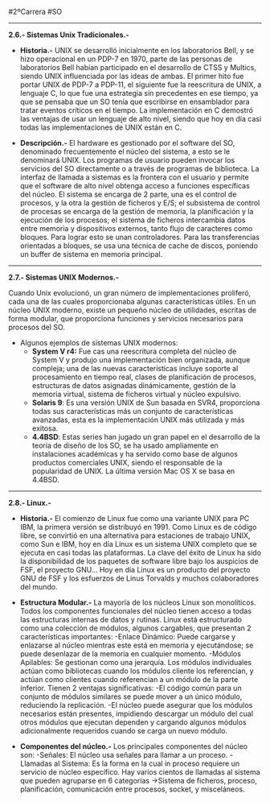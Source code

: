 #2ºCarrera 
#SO 

---

**2.6.- Sistemas Unix Tradicionales.-**

- **Historia.-**
	 UNIX se desarrolló inicialmente en los laboratorios Bell, y se hizo operacional en un PDP-7 en 1970, parte de las personas de laboratorios Bell habían participado en el desarrollo de CTSS y Multics, siendo UNIX influenciada por las ideas de ambas.
	 El primer hito fue portar UNIX de PDP-7 a PDP-11, el siguiente fue la reescritura de UNIX, a lenguaje C, lo que fue una estrategia sin precedentes en ese tiempo, ya que se pensaba que un SO tenía que escribirse en ensamblador para tratar eventos críticos en el tiempo. La implementación en C demostró las ventajas de usar un lenguaje de alto nivel, siendo que hoy en día casi todas las implementaciones de UNIX están en C.
	
 
- **Descripción.-**
	El hardware es gestionado por el software del SO, denominado frecuentemente el núcleo del sistema, a esto se le denominará UNIX.
	Los programas de usuario pueden invocar los servicios del SO directamente o a través de programas de biblioteca. La interfaz de llamada a sistemas es la frontera con el usuario y permite que el software de alto nivel obtenga acceso a funciones específicas del núcleo. El sistema se encarga de 2 parte, una es el control de procesos, y la otra la gestión de ficheros y E/S; el subsistema de control de procesas se encarga de la gestión de memoria, la planificación y la ejecución de los procesos; el sistema de ficheros intercambia datos entre memoria y dispositivos externos, tanto flujo de caracteres como bloques. Para lograr esto se unan controladores. Para las transferencias orientadas a bloques, se usa una técnica de cache de discos, poniendo un buffer de sistema en memoria principal.

---

**2.7.- Sistemas UNIX Modernos.-**

Cuando Unix evolucionó, un gran número de implementaciones proliferó, cada una de las cuales proporcionaba algunas características útiles. En un núcleo UNIX moderno, existe un pequeño núcleo de utilidades, escritas de forma modular, que proporciona funciones y servicios necesarios para procesos del SO.
- Algunos ejemplos de sistemas UNIX modernos:
	- **System V r4:** Fue cas una reescritura completa del núcleo de System V y produjo una implementación bien organizada, aunque compleja; una de las nuevas características incluye soporte al procesamiento en tiempo real, clases de planificación de procesos, estructuras de datos asignadas dinámicamente, gestión de la memoria virtual, sistema de ficheros virtual y núcleo expulsivo.
	- **Solaris 9**: Es una versión UNIX de Sun basada en SVR4, proporciona todas sus características más un conjunto de características avanzadas, esta es la implementación UNIX más utilizada y más exitosa.
	- **4.4BSD**: Estas series han jugado un gran papel en el desarrollo de la teoría de diseño de los SO, se ha usado ampliamente en instalaciones académicas y ha servido como base de algunos productos comerciales UNIX, siendo el responsable de la popularidad de UNIX. La última versión Mac OS X se basa en 4.4BSD.

---

**2.8.- Linux.-**

- **Historia.-**
	El comienzo de Linux fue como una variante UNIX para PC IBM, la primera versión se distribuyó en 1991. Como Linux es de código libre, se convirtió en una alternativa para estaciones de trabajo UNIX, como Sun e IBM, hoy en día Linux es un sistema UNIX completo que se ejecuta en casi todas las plataformas.
	La clave del éxito de Linux ha sido la disponibilidad de los paquetes de software libre bajo los auspicios de FSF, el proyecto GNU... Hoy en día Linux es un producto del proyecto GNU de FSF y los esfuerzos de Linus Torvalds y muchos colaboradores del mundo.

- **Estructura Modular.-**
	La mayoría de los núcleos Linux son monolíticos. Todos los componentes funcionales del núcleo tienen acceso a todas las estructuras internas de datos y rutinas. Linux está estructurado como una colección de módulos, algunos cargables, que presentan 2 características importantes:
	-Enlace Dinámico: Puede cargarse y enlazarse al núcleo mientras este está en memoria y ejecutándose; se puede desenlazar de la memoria en cualquier momento.
	-Módulos Apilables: Se gestionan como una jerarquía. Los módulos individuales actúan como bibliotecas cuando los módulos cliente los referencian, y actúan como clientes cuando referencian a un módulo de la parte inferior. Tienen 2 ventajas significativas:
		-El código común para un conjunto de módulos similares se puede mover a un único módulo, reduciendo la replicación.
		-El núcleo puede asegurar que los módulos necesarios están presentes, impidiendo descargar un módulo del cual otros módulos que ejecutan dependen y cargando algunos módulos adicionalmente requeridos cuando se carga un nuevo módulo.
		 
- **Componentes del núcleo.-**
	Los principales componentes del núcleo son:
		-Señales: El núcleo usa señales para llamar a un proceso.
		-Llamadas al Sistema: Es la forma en la cual in proceso requiere un servicio de núcleo específico. Hay varios cientos de llamadas al sistema que pueden agruparse en 6 categorías ->Sistema de ficheros, proceso, planificación, comunicación entre procesos, socket, y misceláneos.


